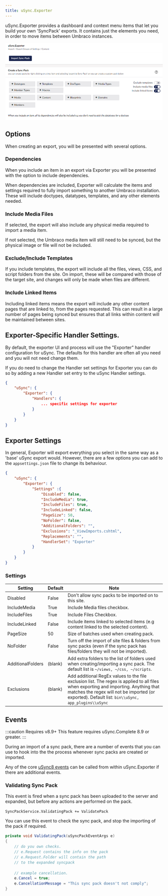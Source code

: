```yaml
---
title: uSync.Exporter
---
```


uSync.Exporter provides a dashboard and context menu items that let you build your own 'SyncPack' exports. It contains just the elements you need, in order to move items between Umbraco instances.

![Exporter Dashboard](exporter.png)

## Options
When creating an export, you will be presented with several options.

### Dependencies
When you include an item in an export via Exporter you will be presented with the option to include dependencies. 

When dependencies are included, Exporter will calculate the items and settings required to fully import something to another Umbraco installation. These will include doctypes, datatypes, templates, and any other elements needed. 

### Include Media Files
If selected, the export will also include any physical media required to import a media item. 

If not selected, the Umbraco media item will still need to be synced, but the physical image or file will not be included.

### Exclude/Include Templates
If you include templates, the export will include all the files, views, CSS, and script folders from the site. On import, these will be compared with those of the target site, and changes will only be made when files are different. 

### Include Linked Items
Including linked items means the export will include any other content pages that are linked to, from the pages requested. This can result in a large number of pages being synced but ensures that all links within content will be maintained between sites. 

## Exporter-Specific Handler Settings.
By default, the exporter UI and process will use the "Exporter" handler configuration for uSync. The defaults for this handler are often all you need and you will not need change them. 

If you do need to change the Handler set settings for Exporter you can do so by adding a new Handler set entry to the uSync Handler settings.

```json
{
    "uSync": {
        "Exporter": {
            "Handlers": {
                ... specific settings for exporter
            }
        }
    }
}
```

## Exporter Settings
In general, Exporter will export everything you select in the same way as a 'base' uSync export would. However, there are a few options you can add to the `appsettings.json` file to change its behaviour.

```json title="/appsettings.json"
{
    "uSync": {
        "Exporter": {
            "Settings" :{
                "Disabled": false,
                "IncludeMedia": true,
                "IncludeFiles": true,
                "IncludeLinked": false,
                "PageSize": 50,
                "NoFolder": false,
                "AdditionalFolders": "",
                "Exclusions": "_ViewImports.cshtml",
                "Replacements": "",
                "HandlerSet": "Exporter"
            }
        }
    }
}
```

### Settings

Setting | Default | Note
--------|---------|--------
Disabled | False | Don't allow sync packs to be imported on to this site.
IncludeMedia | True | Include Media files checkbox.
IncludeFiles | True | Include Files Checkbox.
IncludeLinked | False | Include items linked to selected items (e.g content linked to the selected content).
PageSize | 50 | Size of batches used when creating pack.
NoFolder | False | Turn off the import of site files & folders from sync packs (even if the sync pack has files/folders they will not be imported).
AdditionalFolders | (blank) | Add extra folders to the list of folders used when creating/importing a sync pack. The default list is `~/views, ~/css, ~/scripts`.
Exclusions | (blank) | Add additional RegEx values to the file exclusion list. The regex is applied to all files when exporting and importing. Anything that matches the regex will not be imported (or exported). Default list: `bin\\uSync, app_plugins\\uSync` 


## Events

:::caution Requires v8.9+ 
This feature requires uSync.Complete 8.9 or greater.
:::

During an import of a sync pack, there are a number of events that you can use to hook into the the process whenever sync packs are created or imported.

Any of the core [uSync8 events](../../v8/extend/events) can be called from within uSync.Exporter if there are additional events.

### Validating Sync Pack 
This event is fired when a sync pack has been uploaded to the server and expanded, but before any actions are performed on the pack.

``
SyncPackService.ValidatingPack += ValidatePack
``

You can use this event to check the sync pack, and stop the importing of the pack if required. 

```cs
private void ValidatingPack(uSyncPackEventArgs e)
{
    // do you own checks. 
    // e.Request contains the info on the pack
    // e.Request.Folder will contain the path 
    // to the expanded syncpack

    // example cancellation.
    e.Cancel = true;
    e.CancellationMessage = "This sync pack doesn't not comply";
}
```